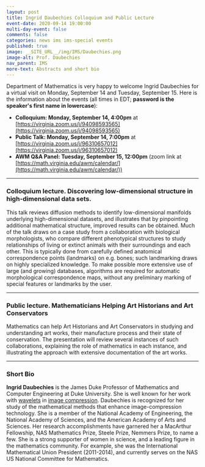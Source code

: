 ```yaml
---
layout: post
title: Ingrid Daubechies Colloquium and Public Lecture
event-date: 2020-09-14 19:00:00
multi-day-event: false
comments: false
categories: news ims ims-special events 
published: true
image: __SITE_URL__/img/IMS/Daubechies.png
image-alt: Prof. Daubechies
nav_parent: IMS
more-text: Abstracts and short bio
---
```


Department of Mathematics is very happy to welcome Ingrid Daubechies for a virtual visit on Monday, September 14 and Tuesday, September 15. Here is the information about the events (all times in EDT; **password is the speaker's first name in lowercase**):

- **Colloquium: Monday, September 14, 4:00pm** at [https://virginia.zoom.us/j/94098593565](https://virginia.zoom.us/j/94098593565)
- **Public Talk: Monday, September 14, 7:00pm** at [https://virginia.zoom.us/j/96310657012](https://virginia.zoom.us/j/96310657012)
- **AWM Q&A Panel: Tuesday, September 15, 12:00pm** (zoom link at [https://math.virginia.edu/awm/calendar/](https://math.virginia.edu/awm/calendar/))

<!--more-->

---

### Colloquium lecture. Discovering low-dimensional structure in high-dimensional data sets.

This talk reviews diffusion methods to identify low-dimensional manifolds underlying high-dimensional datasets, and illustrates that by pinpointing additional mathematical structure, improved results can be obtained. Much of the talk draws on a case study from a collaboration with biological morphologists, who compare different phenotypical structures to study relationships of living or extinct animals with their surroundings and each other. This is typically done from carefully defined anatomical correspondence points (landmarks) on e.g. bones; such landmarking draws on highly specialized knowledge. To make possible more extensive use of large (and growing) databases, algorithms are required for automatic morphological correspondence maps, without any preliminary marking of special features or landmarks by the user.

---

### Public lecture. Mathematicians Helping Art Historians and Art Conservators

Mathematics can help Art Historians and Art Conservators in studying and understanding art works, their manufacture process and their state of conservation. The presentation will review several instances of such collaborations, explaining the role of mathematics in each instance, and illustrating the approach with extensive documentation of the art works.

-------

### Short Bio

**Ingrid Daubechies** is the James Duke Professor of Mathematics and Computer Engineering at Duke University. She is well known for her work with [wavelets](https://en.wikipedia.org/wiki/Wavelet) in [image compression](https://en.wikipedia.org/wiki/Image_compression). Daubechies is recognized for her study of the mathematical methods that enhance image-compression technology. She is a member of the National Academy of Engineering, the National Academy of Sciences, and the American Academy of Arts and Sciences. Her research accomplishments have garnered her a MacArthur Fellowship, NAS Mathematics Prize, Steele Prize, Nemmers Prize, to name a few. She is a strong supporter of women in science, and a leading figure in the mathematics community. For example, she was the International Mathematical Union President (2011-2014), and currently serves on the NAS US National Committee for Mathematics.
